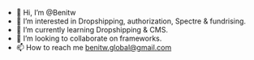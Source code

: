 - 👋 Hi, I’m @Benitw
- 👀 I’m interested in Dropshipping, authorization, Spectre & fundrising.
- 🌱 I’m currently learning Dropshipping & CMS.
- 💞️ I’m looking to collaborate on frameworks.
- 📫 How to reach me benitw.global@gmail.com

<!---
Benitw/Benitw is a ✨ special ✨ repository because its `README.md` (this file) appears on your GitHub profile.
You can click the Preview link to take a look at your changes.
--->
